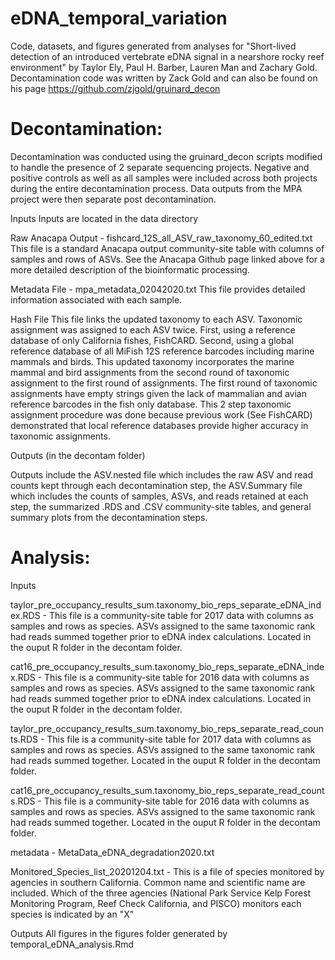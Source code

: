 # eDNA_temporal_variation
Code, datasets, and figures generated from analyses for "Short-lived detection of an introduced vertebrate eDNA signal in a nearshore rocky reef environment" by Taylor Ely, Paul H. Barber, Lauren Man and Zachary Gold. Decontamination code was written by Zack Gold and can also be found on his page  https://github.com/zjgold/gruinard_decon

# Decontamination: 

Decontamination was conducted using the gruinard_decon scripts modified to handle the presence of 2 separate sequencing projects. Negative and positive controls as well as all samples were included across both projects during the entire decontamination process. Data outputs from the MPA project were then separate post decontamination.

Inputs
Inputs are located in the data directory

Raw Anacapa Output - fishcard_12S_all_ASV_raw_taxonomy_60_edited.txt This file is a standard Anacapa output community-site table with columns of samples and rows of ASVs. See the Anacapa Github page linked above for a more detailed description of the bioinformatic processing.

Metadata File - mpa_metadata_02042020.txt This file provides detailed information associated with each sample.

Hash File This file links the updated taxonomy to each ASV. Taxonomic assignment was assigned to each ASV twice. First, using a reference database of only California fishes, FishCARD. Second, using a global reference database of all MiFish 12S reference barcodes including marine mammals and birds. This updated taxonomy incorporates the marine mammal and bird assignments from the second round of taxonomic assignment to the first round of assignments. The first round of taxonomic assignments have empty strings given the lack of mammalian and avian reference barcodes in the fish only database. This 2 step taxonomic assignment procedure was done because previous work (See FishCARD) demonstrated that local reference databases provide higher accuracy in taxonomic assignments.

Outputs (in the decontam folder)

Outputs include the ASV.nested file which includes the raw ASV and read counts kept through each decontamination step, the ASV.Summary file which includes the counts of samples, ASVs, and reads retained at each step, the summarized .RDS and .CSV community-site tables, and general summary plots from the decontamination steps.

# Analysis: 

Inputs

taylor_pre_occupancy_results_sum.taxonomy_bio_reps_separate_eDNA_index.RDS - This file is a community-site table for 2017 data with columns as samples and rows as species. ASVs assigned to the same taxonomic rank had reads summed together prior to eDNA index calculations. Located in the ouput R folder in the decontam folder.

cat16_pre_occupancy_results_sum.taxonomy_bio_reps_separate_eDNA_index.RDS - This file is a community-site table for 2016 data with columns as samples and rows as species. ASVs assigned to the same taxonomic rank had reads summed together prior to eDNA index calculations. Located in the ouput R folder in the decontam folder.

taylor_pre_occupancy_results_sum.taxonomy_bio_reps_separate_read_counts.RDS - This file is a community-site table for 2017 data with columns as samples and rows as species. ASVs assigned to the same taxonomic rank had reads summed together. Located in the ouput R folder in the decontam folder.

cat16_pre_occupancy_results_sum.taxonomy_bio_reps_separate_read_counts.RDS - This file is a community-site table for 2016 data with columns as samples and rows as species. ASVs assigned to the same taxonomic rank had reads summed together. Located in the ouput R folder in the decontam folder.

metadata - MetaData_eDNA_degradation2020.txt

Monitored_Species_list_20201204.txt - This is a file of species monitored by agencies in southern California. Common name and scientific name are included. Which of the three agencies (National Park Service Kelp Forest Monitoring Program, Reef Check California, and PISCO) monitors each species is indicated by an "X"

Outputs
All figures in the figures folder generated by temporal_eDNA_analysis.Rmd
